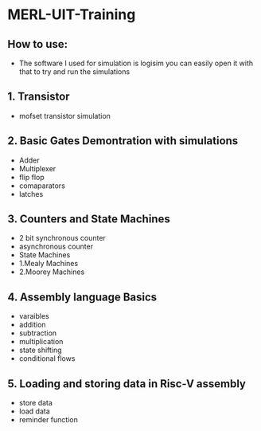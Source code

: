 # MERL-UIT-Training
## How to use:
 - The software I used for simulation is logisim you can easily open it with that to try and run the simulations


## 1. Transistor
 - mofset transistor simulation

## 2. Basic Gates Demontration with simulations
 - Adder
 - Multiplexer
 - flip flop
 - comaparators
 - latches

## 3. Counters and State Machines
 - 2 bit synchronous counter
 - asynchronous counter
 - State Machines
 -  1.Mealy Machines
 -  2.Moorey Machines
 
## 4. Assembly language Basics
 - varaibles
 - addition
 - subtraction
 - multiplication
 - state shifting
 - conditional flows

## 5. Loading and storing data in Risc-V assembly 
 - store data
 - load data
 - reminder function
